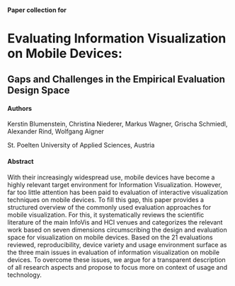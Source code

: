 #### Paper collection for 
# Evaluating Information Visualization on Mobile Devices: 
## Gaps and Challenges in the Empirical Evaluation Design Space

#### Authors
Kerstin Blumenstein, Christina Niederer, Markus Wagner, Grischa Schmiedl, Alexander Rind,  Wolfgang Aigner

St. Poelten University of Applied Sciences, Austria

#### Abstract
With their increasingly widespread use, mobile devices have become a highly relevant target environment for Information Visualization. However, far too little attention has been paid to evaluation of interactive visualization techniques on mobile devices. To fill this gap, this paper provides a structured overview of the commonly used evaluation approaches for mobile visualization. For this, it systematically reviews the scientific literature of the main InfoVis and HCI venues and categorizes the relevant work based on seven dimensions circumscribing the design and evaluation space for visualization on mobile devices. Based on the 21 evaluations reviewed, reproducibility, device variety and usage environment surface as the three main issues in evaluation of information visualization on mobile devices. To overcome these issues, we argue for a transparent description of all research aspects
and propose to focus more on context of usage and technology.
